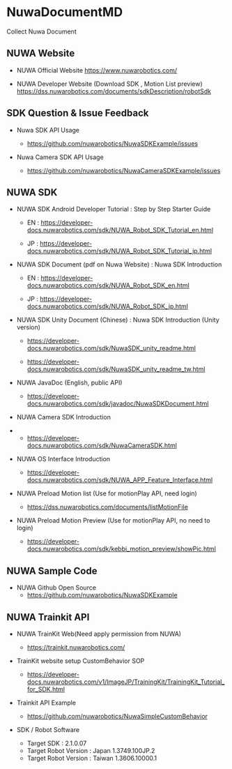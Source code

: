 # NuwaDocumentMD
Collect Nuwa Document

## NUWA Website

* NUWA Official Website
https://www.nuwarobotics.com/

* NUWA Developer Website (Download SDK , Motion List preview)
https://dss.nuwarobotics.com/documents/sdkDescription/robotSdk

## SDK Question & Issue Feedback

* Nuwa SDK API Usage

  - https://github.com/nuwarobotics/NuwaSDKExample/issues

* Nuwa Camera SDK API Usage

  - https://github.com/nuwarobotics/NuwaCameraSDKExample/issues



## NUWA SDK 

* NUWA SDK Android Developer Tutorial : Step by Step Starter Guide

  - EN : https://developer-docs.nuwarobotics.com/sdk/NUWA_Robot_SDK_Tutorial_en.html

  - JP : https://developer-docs.nuwarobotics.com/sdk/NUWA_Robot_SDK_Tutorial_jp.html

* NUWA SDK Document (pdf on Nuwa Website) : Nuwa SDK Introduction

  - EN : https://developer-docs.nuwarobotics.com/sdk/NUWA_Robot_SDK_en.html

  - JP : https://developer-docs.nuwarobotics.com/sdk/NUWA_Robot_SDK_jp.html

* NUWA SDK Unity Document (Chinese) : Nuwa SDK Introduction (Unity version)

  - https://developer-docs.nuwarobotics.com/sdk/NuwaSDK_unity_readme.html

  - https://developer-docs.nuwarobotics.com/sdk/NuwaSDK_unity_readme_tw.html

* NUWA JavaDoc (English, public API)
  - https://developer-docs.nuwarobotics.com/sdk/javadoc/NuwaSDKDocument.html

* NUWA Camera SDK Introduction
* - https://developer-docs.nuwarobotics.com/sdk/NuwaCameraSDK.html

* NUWA OS Interface Introduction
  - https://developer-docs.nuwarobotics.com/sdk/NUWA_APP_Feature_Interface.html

* NUWA Preload Motion list (Use for motionPlay API, need login)
  - https://dss.nuwarobotics.com/documents/listMotionFile

* NUWA Preload Motion Preview (Use for motionPlay API, no need to login)
  - https://developer-docs.nuwarobotics.com/sdk/kebbi_motion_preview/showPic.html


## NUWA Sample Code

* NUWA Github Open Source
  - https://github.com/nuwarobotics/NuwaSDKExample


## NUWA Trainkit API

* NUWA TrainKit Web(Need apply permission from NUWA)
  - https://trainkit.nuwarobotics.com/

* TrainKit website setup CustomBehavior SOP
  - https://developer-docs.nuwarobotics.com/v1/ImageJP/TrainingKit/TrainingKit_Tutorial_for_SDK.html

* Trainkit API Example
  - https://github.com/nuwarobotics/NuwaSimpleCustomBehavior

* SDK / Robot Software
  - Target SDK : 2.1.0.07
  - Target Robot Version : Japan 1.3749.100JP.2
  - Target Robot Version : Taiwan 1.3606.10000.1

